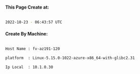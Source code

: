 
   
#### This Page Create at:

```bash

2022-10-23 - 06:43:57 UTC

```

#### Create By Machine:

```bash

Host Name : fv-az191-120

platform  : Linux-5.15.0-1022-azure-x86_64-with-glibc2.31

Ip Local  : 10.1.0.30

```

